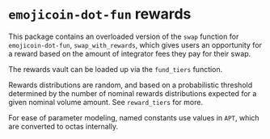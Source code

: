 # `emojicoin-dot-fun` rewards

This package contains an overloaded version of the `swap` function for
`emojicoin-dot-fun`, `swap_with_rewards`, which gives users an opportunity for a
reward based on the amount of integrator fees they pay for their swap.

The rewards vault can be loaded up via the `fund_tiers` function.

Rewards distributions are random, and based on a probabilistic threshold
determined by the number of nominal rewards distributions expected for a given
nominal volume amount. See `reward_tiers` for more.

For ease of parameter modeling, named constants use values in `APT`, which are
converted to octas internally.
